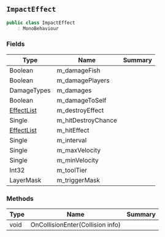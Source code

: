 ## `ImpactEffect`

```csharp
public class ImpactEffect
    : MonoBehaviour

```

### Fields

| Type | Name | Summary | 
| --- | --- | --- | 
| Boolean | m_damageFish |  | 
| Boolean | m_damagePlayers |  | 
| DamageTypes | m_damages |  | 
| Boolean | m_damageToSelf |  | 
| [EffectList](./EffectList.md) | m_destroyEffect |  | 
| Single | m_hitDestroyChance |  | 
| [EffectList](./EffectList.md) | m_hitEffect |  | 
| Single | m_interval |  | 
| Single | m_maxVelocity |  | 
| Single | m_minVelocity |  | 
| Int32 | m_toolTier |  | 
| LayerMask | m_triggerMask |  | 


### Methods

| Type | Name | Summary | 
| --- | --- | --- | 
| void | OnCollisionEnter(Collision info) |  | 


